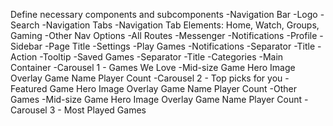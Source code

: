 Define necessary components and subcomponents
-Navigation Bar
  -Logo
  -Search
  -Navigation Tabs
    -Navigation Tab Elements: Home, Watch, Groups, Gaming
  -Other Nav Options
    -All Routes
    -Messenger
    -Notifications
    -Profile
-Sidebar
  -Page Title
  -Settings
  -Play Games
  -Notifications
  -Separator
  -Title
  -Action
  -Tooltip
  -Saved Games
  -Separator
  -Title
  -Categories
-Main Container
  -Carousel 1 - Games We Love
    -Mid-size Game
      Hero Image
        Overlay
          Game Name
            Player Count
  -Carousel 2 - Top picks for you
    -Featured Game
      Hero Image
        Overlay
          Game Name
            Player Count
    -Other Games
      -Mid-size Game
      Hero Image
        Overlay
          Game Name
            Player Count
  -Carousel 3 - Most Played Games

